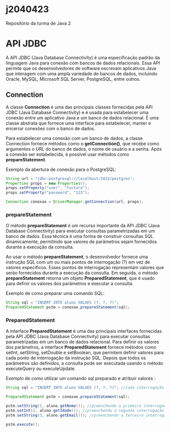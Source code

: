 # j2040423
Repositório da turma de Java 2

# API JDBC

A API JDBC (Java Database Connectivity) é uma especificação padrão da linguagem Java para conexão com bancos de dados relacionais. Essa API permite que os desenvolvedores de software escrevam aplicativos Java que interagem com uma ampla variedade de bancos de dados, incluindo Oracle, MySQL, Microsoft SQL Server, PostgreSQL, entre outros.

## Connection

A classe **Connection** é uma das principais classes fornecidas pela API JDBC (Java Database Connectivity) e é usada para estabelecer uma conexão entre um aplicativo Java e um banco de dados relacional. É uma classe abstrata que fornece uma interface para estabelecer, manter e encerrar conexões com o banco de dados.

Para estabelecer uma conexão com um banco de dados, a classe Connection fornece métodos como o **getConnection()**, que recebe como argumentos o URL do banco de dados, o nome de usuário e a senha. Após a conexão ser estabelecida, é possível usar métodos como **prepareStatement**. 

Exemplo da abertura de conexão para o PostgreSQL:


```java
String url = "jdbc:postgresql://localhost:5432/postgres";
Properties props = new Properties();
props.setProperty("user", "fuctura");
props.setProperty("password", "123");

Connection conexao = DriverManager.getConnection(url, props);
```

### prepareStatement

O método **prepareStatement** é um recurso importante da API JDBC (Java Database Connectivity) para executar consultas parametrizadas em um banco de dados. Essa técnica é uma forma de construir consultas SQL dinamicamente, permitindo que valores de parâmetros sejam fornecidos durante a execução da consulta.

Ao usar o método **prepareStatement**, o desenvolvedor fornece uma instrução SQL com um ou mais pontos de interrogação (?) em vez de valores específicos. Esses pontos de interrogação representam valores que serão fornecidos durante a execução da consulta. Em seguida, o método **prepareStatement** retorna um objeto **PreparedStatement**, que é usado para definir os valores dos parâmetros e executar a consulta.

Exemplo de como preparar uma comando SQL:


```java
String sql = "INSERT INTO aluno VALUES (?, ?, ?)";
PreparedStatement pstm = conexao.prepareStatement(sql);
```

### PreparedStatement

A interface **PreparedStatement** é uma das principais interfaces fornecidas pela API JDBC (Java Database Connectivity) para executar consultas parametrizadas em um banco de dados relacional. Para definir os valores dos parâmetros, a interface **PreparedStatement** fornece métodos como setInt, setString, setDouble e setBoolean, que permitem definir valores para cada ponto de interrogação da instrução SQL. Depois que todos os parâmetros são definidos, a consulta pode ser executada usando o método executeQuery ou executeUpdate. 


Exemplo de como utilizar um comando sql preparado e atribuir valores :


```java
String sql = "INSERT INTO aluno VALUES (?, ?, ?)"; //cada interrogação possui um índice

PreparedStatement pstm = conexao.prepareStatement(sql);

pstm.setString(1, aluno.getNome()); //preenchendo a primeira interrogação
pstm.setInt(2, aluno.getIdade()); //preenchendo a segunda interrogação
pstm.setString(3, aluno.getEmail()); //preenchendo a terceira interrogação

pstm.execute();
```
